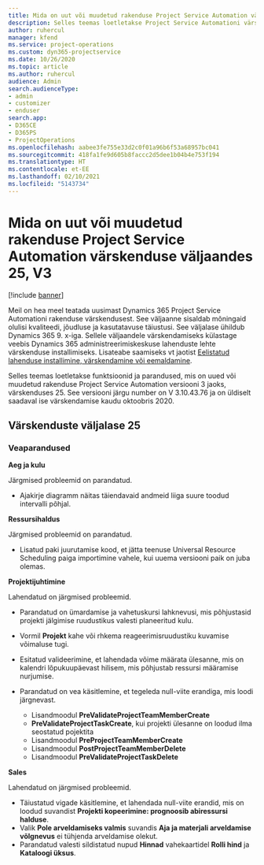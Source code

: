 ```yaml
---
title: Mida on uut või muudetud rakenduse Project Service Automation värskenduse väljaandes 25, V3
description: Selles teemas loetletakse Project Service Automationi värskenduse väljalaske 25, V3 saadaolevaid funktsioone ja parandusi.
author: ruhercul
manager: kfend
ms.service: project-operations
ms.custom: dyn365-projectservice
ms.date: 10/26/2020
ms.topic: article
ms.author: ruhercul
audience: Admin
search.audienceType:
- admin
- customizer
- enduser
search.app:
- D365CE
- D365PS
- ProjectOperations
ms.openlocfilehash: aabee3fe755e33d2c0f01a96b6f53a68957bc041
ms.sourcegitcommit: 418fa1fe9d605b8faccc2d5dee1b04b4e753f194
ms.translationtype: HT
ms.contentlocale: et-EE
ms.lasthandoff: 02/10/2021
ms.locfileid: "5143734"
---
```

# <a name="whats-new-or-changed-in-project-service-automation-update-release-25-v3"></a>Mida on uut või muudetud rakenduse Project Service Automation värskenduse väljaandes 25, V3

[!include [banner](../includes/psa-now-project-operations.md)]

Meil on hea meel teatada uusimast Dynamics 365 Project Service Automationi rakenduse värskendusest. See väljaanne sisaldab mõningaid olulisi kvaliteedi, jõudluse ja kasutatavuse täiustusi. See väljalase ühildub Dynamics 365 9. x-iga. Sellele väljaandele värskendamiseks külastage veebis Dynamics 365 administreerimiskeskuse lahenduste lehte värskenduse installimiseks. Lisateabe saamiseks vt jaotist [Eelistatud lahenduse installimine, värskendamine või eemaldamine](https://docs.microsoft.com/power-platform/admin/install-remove-preferred-solution).

Selles teemas loetletakse funktsioonid ja parandused, mis on uued või muudetud rakenduse Project Service Automation versiooni 3 jaoks, värskenduses 25. See versiooni järgu number on V 3.10.43.76 ja on üldiselt saadaval ise värskendamise kaudu oktoobris 2020.

## <a name="update-release-25"></a>Värskenduste väljalase 25

### <a name="bug-fixes"></a>Veaparandused

**Aeg ja kulu**

Järgmised probleemid on parandatud.

- Ajakirje diagramm näitas täiendavaid andmeid liiga suure toodud intervalli põhjal.

**Ressursihaldus**

Järgmised probleemid on parandatud.

- Lisatud paki juurutamise kood, et jätta teenuse Universal Resource Scheduling paiga importimine vahele, kui uuema versiooni paik on juba olemas.

**Projektijuhtimine**

Lahendatud on järgmised probleemid.

- Parandatud on ümardamise ja vahetuskursi lahknevusi, mis põhjustasid projekti jälgimise ruudustikus valesti planeeritud kulu.
- Vormil **Projekt** kahe või rhkema reageerimisruudustiku kuvamise võimaluse tugi.
- Esitatud valideerimine, et lahendada võime määrata ülesanne, mis on kalendri lõpukuupäevast hilisem, mis põhjustab ressursi määramise nurjumise.
- Parandatud on vea käsitlemine, et tegeleda null-viite erandiga, mis loodi järgnevast.

    - Lisandmoodul **PreValidateProjectTeamMemberCreate**
    - **PreValidateProjectTaskCreate**, kui projekti ülesanne on loodud ilma seostatud pojektita
    - Lisandmoodul **PreProjectTeamMemberCreate**
    - Lisandmoodul **PostProjectTeamMemberDelete**
    - Lisandmoodul **PreValidateProjectTaskDelete**

**Sales**

Lahendatud on järgmised probleemid.

- Täiustatud vigade käsitlemine, et lahendada null-viite erandid, mis on loodud suvandist **Projekti kopeerimine: prognoosib abiressursi halduse**.
- Valik **Pole arveldamiseks valmis** suvandis **Aja ja materjali arveldamise võlgnevus** ei tühjenda arveldamise olekut.
- Parandatud valesti sildistatud nupud **Hinnad** vahekaartidel **Rolli hind** ja **Kataloogi üksus**.
